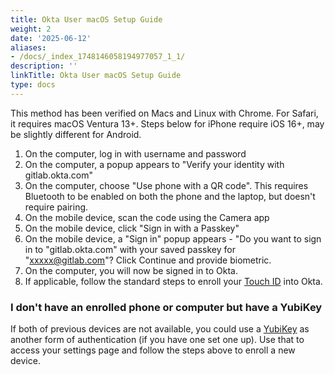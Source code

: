 ```yaml
---
title: Okta User macOS Setup Guide
weight: 2
date: '2025-06-12'
aliases:
- /docs/_index_1748146058194977057_1_1/
description: ''
linkTitle: Okta User macOS Setup Guide
type: docs
---
```


<!-- FIXME -->

This method has been verified on Macs and Linux with Chrome. For Safari, it requires macOS Ventura 13+. Steps below for iPhone require iOS 16+, may be slightly different for Android.

1. On the computer, log in with username and password
1. On the computer, a popup appears to "Verify your identity with gitlab.okta.com"
1. On the computer, choose "Use phone with a QR code". This requires Bluetooth to be enabled on both the phone and the laptop, but doesn't require pairing.
1. On the mobile device, scan the code using the Camera app
1. On the mobile device, click "Sign in with a Passkey"
1. On the mobile device, a "Sign in" popup appears - "Do you want to sign in to "gitlab.okta.com" with your saved passkey for "xxxxx@gitlab.com"? Click Continue and provide biometric.
1. On the computer, you will now be signed in to Okta.
1. If applicable, follow the standard steps to enroll your [Touch ID](/handbook/security/corporate/systems/okta/user/touchid) into Okta.

### I don't have an enrolled phone or computer but have a YubiKey

If both of previous devices are not available, you could use a [YubiKey](https://www.yubico.com/products/) as another form of authentication (if you have one set one up). Use that to access your settings page and follow the steps above to enroll a new device.
